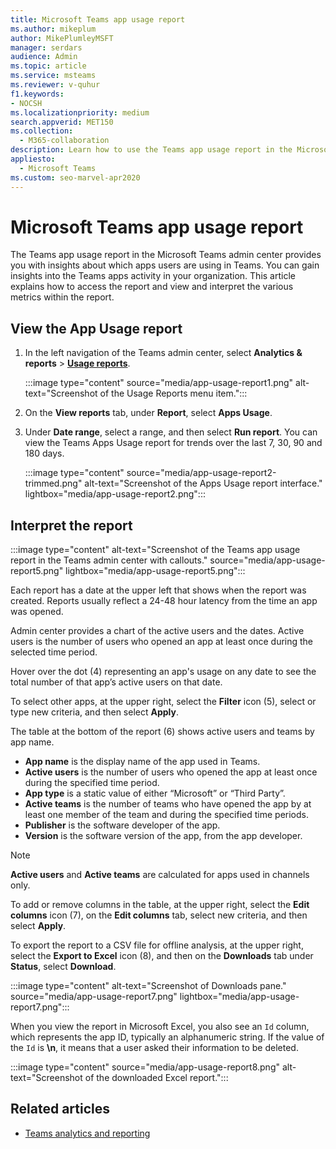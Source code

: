 ```yaml
---
title: Microsoft Teams app usage report
ms.author: mikeplum
author: MikePlumleyMSFT
manager: serdars
audience: Admin
ms.topic: article
ms.service: msteams
ms.reviewer: v-quhur
f1.keywords:
- NOCSH
ms.localizationpriority: medium
search.appverid: MET150
ms.collection: 
  - M365-collaboration
description: Learn how to use the Teams app usage report in the Microsoft Teams admin center.
appliesto: 
  - Microsoft Teams
ms.custom: seo-marvel-apr2020
---
```


# Microsoft Teams app usage report

The Teams app usage report in the Microsoft Teams admin center provides you with insights about which apps users are using in Teams. You can gain insights into the Teams apps activity in your organization. This article explains how to access the report and view and interpret the various metrics within the report. 

## View the App Usage report

1. In the left navigation of the Teams admin center, select **Analytics & reports** > **[Usage reports](https://admin.teams.microsoft.com/analytics/reports)**.

   :::image type="content" source="media/app-usage-report1.png" alt-text="Screenshot of the Usage Reports menu item.":::

1. On the **View reports** tab, under **Report**, select **Apps Usage**.

1. Under **Date range**, select a range, and then select **Run report**. You can view the Teams Apps Usage report for trends over the last 7, 30, 90 and 180 days.

   :::image type="content" source="media/app-usage-report2-trimmed.png" alt-text="Screenshot of the Apps Usage report interface." lightbox="media/app-usage-report2.png":::

## Interpret the report

:::image type="content" alt-text="Screenshot of the Teams app usage report in the Teams admin center with callouts." source="media/app-usage-report5.png" lightbox="media/app-usage-report5.png":::

Each report has a date at the upper left that shows when the report was created. Reports usually reflect a 24-48 hour latency from the time an app was opened.

Admin center provides a chart of the active users and the dates. Active users is the number of users who opened an app at least once during the selected time period.

Hover over the dot (4) representing an app's usage on any date to see the total number of that app’s active users on that date.

To select other apps, at the upper right, select the **Filter** icon (5), select or type new criteria, and then select **Apply**.

The table at the bottom of the report (6) shows active users and teams by app name.

   - **App name** is the display name of the app used in Teams.
   - **Active users** is the number of users who opened the app at least once during the specified time period.
   - **App type** is a static value of either “Microsoft” or “Third Party”.
   - **Active teams** is the number of teams who have opened the app by at least one member of the team and during the specified time periods.
   - **Publisher** is the software developer of the app.
   - **Version** is the software version of the app, from the app developer.

   > [!NOTE]
   > **Active users** and **Active teams** are calculated for apps used in channels only.

To add or remove columns in the table, at the upper right, select the **Edit columns** icon (7), on the **Edit columns** tab, select new criteria, and then select **Apply**.

To export the report to a CSV file for offline analysis, at the upper right, select the **Export to Excel** icon (8), and then on the **Downloads** tab under **Status**, select **Download**.

   :::image type="content" alt-text="Screenshot of Downloads pane." source="media/app-usage-report7.png" lightbox="media/app-usage-report7.png":::

When you view the report in Microsoft Excel, you also see an `Id` column, which represents the app ID, typically an alphanumeric string. If the value of the `Id` is **\n**, it means that a user asked their information to be deleted.

   :::image type="content" source="media/app-usage-report8.png" alt-text="Screenshot of the downloaded Excel report.":::

## Related articles

- [Teams analytics and reporting](teams-reporting-reference.md)
